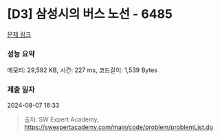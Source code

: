 # [D3] 삼성시의 버스 노선 - 6485 

[문제 링크](https://swexpertacademy.com/main/code/problem/problemDetail.do?contestProbId=AWczm7QaACgDFAWn) 

### 성능 요약

메모리: 29,592 KB, 시간: 227 ms, 코드길이: 1,539 Bytes

### 제출 일자

2024-08-07 16:33



> 출처: SW Expert Academy, https://swexpertacademy.com/main/code/problem/problemList.do